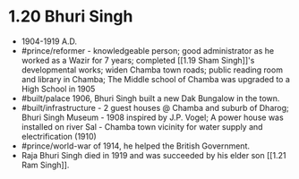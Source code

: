 # 1.20 Bhuri Singh
* 1904-1919 A.D.
* #prince/reformer - knowledgeable person; good administrator as he worked as a Wazir for 7 years; completed [[1.19 Sham Singh]]'s developmental works; widen Chamba town roads; public reading room and library in Chamba; The Middle school of Chamba was upgraded to a High School in 1905
* #built/palace 1906, Bhuri Singh built a new Dak Bungalow in the town.
* #built/infrastructure - 2 guest houses @ Chamba and suburb of Dharog; Bhuri Singh Museum - 1908 inspired by J.P. Vogel; A power house was installed on river Sal - Chamba town vicinity for water supply and electrification (1910)
* #prince/world-war of 1914, he helped the British Government.
* Raja Bhuri Singh died in 1919 and was succeeded by his elder son [[1.21 Ram Singh]].